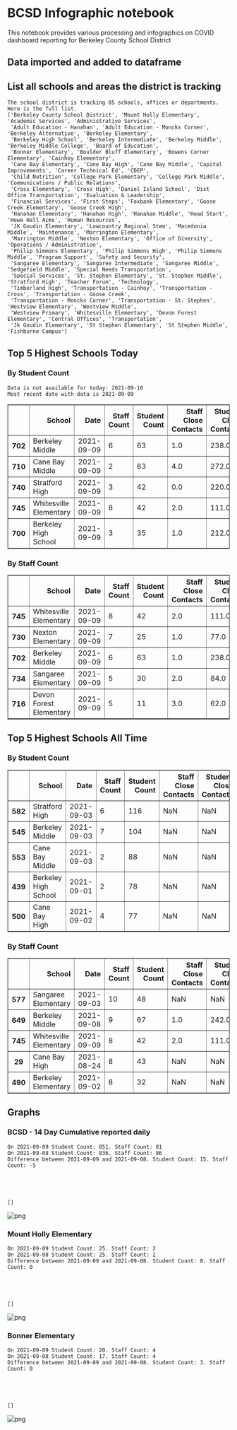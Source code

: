 # BCSD Infographic notebook
This notebook provides various processing and infographics on COVID dashboard reporting for Berkeley County School District

## Data imported and added to dataframe

## List all schools and areas the district is tracking

    The school district is tracking 85 schools, offices or departments.
    Here is the full list.
    ['Berkeley County School District', 'Mount Holly Elementary', 'Academic Services', 'Administrative Services',
     'Adult Education - Hanahan', 'Adult Education - Moncks Corner', 'Berkeley Alternative', 'Berkeley Elementary',
     'Berkeley High School', 'Berkeley Intermediate', 'Berkeley Middle', 'Berkeley Middle College', 'Board of Education',
     'Bonner Elementary', 'Boulder Bluff Elementary', 'Bowens Corner Elementary', 'Cainhoy Elementary',
     'Cane Bay Elementary', 'Cane Bay High', 'Cane Bay Middle', 'Capital Improvements', 'Career Technical Ed', 'CDEP',
     'Child Nutrition', 'College Park Elementary', 'College Park Middle', 'Communications / Public Relations',
     'Cross Elementary', 'Cross High', 'Daniel Island School', 'Dist Office Transportation', 'Evaluation & Leadership',
     'Financial Services', 'First Steps', 'Foxbank Elementary', 'Goose Creek Elementary', 'Goose Creek High',
     'Hanahan Elementary', 'Hanahan High', 'Hanahan Middle', 'Head Start', 'Howe Hall Aims', 'Human Resources',
     'JK Goudin Elementary', 'Lowcountry Regional Stem', 'Macedonia Middle', 'Maintenance', 'Marrington Elementary',
     'Marrington Middle', 'Nexton Elementary', 'Office of Diversity', 'Operations / Administration',
     'Philip Simmons Elementary', 'Philip Simmons High', 'Philip Simmons Middle', 'Program Support', 'Safety and Security',
     'Sangaree Elementary', 'Sangaree Intermediate', 'Sangaree Middle', 'Sedgefield Middle', 'Special Needs Transportation',
     'Special Services', 'St. Stephen Elementary', 'St. Stephen Middle', 'Stratford High', 'Teacher Forum', 'Technology',
     'Timberland High', 'Transportation - Cainhoy', 'Transportation - Cross', 'Transportation - Goose Creek',
     'Transportation - Moncks Corner', 'Transportation - St. Stephen', 'Westview Elementary', 'Westview Middle',
     'Westview Primary', 'Whitesville Elementary', 'Devon Forest Elementary', 'Central Offices', 'Transportation',
     'Jk Goudin Elementary', 'St Stephen Elementary', 'St Stephen Middle', 'Fishburne Campus']


## Top 5 Highest Schools Today

###  By Student Count

    Data is not available for today: 2021-09-10
    Most recent date with data is 2021-09-09





<div>
<style scoped>
    .dataframe tbody tr th:only-of-type {
        vertical-align: middle;
    }

    .dataframe tbody tr th {
        vertical-align: top;
    }

    .dataframe thead th {
        text-align: right;
    }
</style>
<table border="1" class="dataframe">
  <thead>
    <tr style="text-align: right;">
      <th></th>
      <th>School</th>
      <th>Date</th>
      <th>Staff Count</th>
      <th>Student Count</th>
      <th>Staff Close Contacts</th>
      <th>Student Close Contacts</th>
    </tr>
  </thead>
  <tbody>
    <tr>
      <th>702</th>
      <td>Berkeley Middle</td>
      <td>2021-09-09</td>
      <td>6</td>
      <td>63</td>
      <td>1.0</td>
      <td>238.0</td>
    </tr>
    <tr>
      <th>710</th>
      <td>Cane Bay Middle</td>
      <td>2021-09-09</td>
      <td>2</td>
      <td>63</td>
      <td>4.0</td>
      <td>272.0</td>
    </tr>
    <tr>
      <th>740</th>
      <td>Stratford High</td>
      <td>2021-09-09</td>
      <td>3</td>
      <td>42</td>
      <td>0.0</td>
      <td>220.0</td>
    </tr>
    <tr>
      <th>745</th>
      <td>Whitesville Elementary</td>
      <td>2021-09-09</td>
      <td>8</td>
      <td>42</td>
      <td>2.0</td>
      <td>111.0</td>
    </tr>
    <tr>
      <th>700</th>
      <td>Berkeley High School</td>
      <td>2021-09-09</td>
      <td>3</td>
      <td>35</td>
      <td>1.0</td>
      <td>212.0</td>
    </tr>
  </tbody>
</table>
</div>



### By Staff Count




<div>
<style scoped>
    .dataframe tbody tr th:only-of-type {
        vertical-align: middle;
    }

    .dataframe tbody tr th {
        vertical-align: top;
    }

    .dataframe thead th {
        text-align: right;
    }
</style>
<table border="1" class="dataframe">
  <thead>
    <tr style="text-align: right;">
      <th></th>
      <th>School</th>
      <th>Date</th>
      <th>Staff Count</th>
      <th>Student Count</th>
      <th>Staff Close Contacts</th>
      <th>Student Close Contacts</th>
    </tr>
  </thead>
  <tbody>
    <tr>
      <th>745</th>
      <td>Whitesville Elementary</td>
      <td>2021-09-09</td>
      <td>8</td>
      <td>42</td>
      <td>2.0</td>
      <td>111.0</td>
    </tr>
    <tr>
      <th>730</th>
      <td>Nexton Elementary</td>
      <td>2021-09-09</td>
      <td>7</td>
      <td>25</td>
      <td>1.0</td>
      <td>77.0</td>
    </tr>
    <tr>
      <th>702</th>
      <td>Berkeley Middle</td>
      <td>2021-09-09</td>
      <td>6</td>
      <td>63</td>
      <td>1.0</td>
      <td>238.0</td>
    </tr>
    <tr>
      <th>734</th>
      <td>Sangaree Elementary</td>
      <td>2021-09-09</td>
      <td>5</td>
      <td>30</td>
      <td>2.0</td>
      <td>84.0</td>
    </tr>
    <tr>
      <th>716</th>
      <td>Devon Forest Elementary</td>
      <td>2021-09-09</td>
      <td>5</td>
      <td>11</td>
      <td>3.0</td>
      <td>62.0</td>
    </tr>
  </tbody>
</table>
</div>



## Top 5 Highest Schools All Time

###  By Student Count




<div>
<style scoped>
    .dataframe tbody tr th:only-of-type {
        vertical-align: middle;
    }

    .dataframe tbody tr th {
        vertical-align: top;
    }

    .dataframe thead th {
        text-align: right;
    }
</style>
<table border="1" class="dataframe">
  <thead>
    <tr style="text-align: right;">
      <th></th>
      <th>School</th>
      <th>Date</th>
      <th>Staff Count</th>
      <th>Student Count</th>
      <th>Staff Close Contacts</th>
      <th>Student Close Contacts</th>
    </tr>
  </thead>
  <tbody>
    <tr>
      <th>582</th>
      <td>Stratford High</td>
      <td>2021-09-03</td>
      <td>6</td>
      <td>116</td>
      <td>NaN</td>
      <td>NaN</td>
    </tr>
    <tr>
      <th>545</th>
      <td>Berkeley Middle</td>
      <td>2021-09-03</td>
      <td>7</td>
      <td>104</td>
      <td>NaN</td>
      <td>NaN</td>
    </tr>
    <tr>
      <th>553</th>
      <td>Cane Bay Middle</td>
      <td>2021-09-03</td>
      <td>2</td>
      <td>88</td>
      <td>NaN</td>
      <td>NaN</td>
    </tr>
    <tr>
      <th>439</th>
      <td>Berkeley High School</td>
      <td>2021-09-01</td>
      <td>2</td>
      <td>78</td>
      <td>NaN</td>
      <td>NaN</td>
    </tr>
    <tr>
      <th>500</th>
      <td>Cane Bay High</td>
      <td>2021-09-02</td>
      <td>4</td>
      <td>77</td>
      <td>NaN</td>
      <td>NaN</td>
    </tr>
  </tbody>
</table>
</div>



### By Staff Count




<div>
<style scoped>
    .dataframe tbody tr th:only-of-type {
        vertical-align: middle;
    }

    .dataframe tbody tr th {
        vertical-align: top;
    }

    .dataframe thead th {
        text-align: right;
    }
</style>
<table border="1" class="dataframe">
  <thead>
    <tr style="text-align: right;">
      <th></th>
      <th>School</th>
      <th>Date</th>
      <th>Staff Count</th>
      <th>Student Count</th>
      <th>Staff Close Contacts</th>
      <th>Student Close Contacts</th>
    </tr>
  </thead>
  <tbody>
    <tr>
      <th>577</th>
      <td>Sangaree Elementary</td>
      <td>2021-09-03</td>
      <td>10</td>
      <td>48</td>
      <td>NaN</td>
      <td>NaN</td>
    </tr>
    <tr>
      <th>649</th>
      <td>Berkeley Middle</td>
      <td>2021-09-08</td>
      <td>9</td>
      <td>67</td>
      <td>1.0</td>
      <td>242.0</td>
    </tr>
    <tr>
      <th>745</th>
      <td>Whitesville Elementary</td>
      <td>2021-09-09</td>
      <td>8</td>
      <td>42</td>
      <td>2.0</td>
      <td>111.0</td>
    </tr>
    <tr>
      <th>29</th>
      <td>Cane Bay High</td>
      <td>2021-08-24</td>
      <td>8</td>
      <td>43</td>
      <td>NaN</td>
      <td>NaN</td>
    </tr>
    <tr>
      <th>490</th>
      <td>Berkeley Elementary</td>
      <td>2021-09-02</td>
      <td>8</td>
      <td>32</td>
      <td>NaN</td>
      <td>NaN</td>
    </tr>
  </tbody>
</table>
</div>



## Graphs

### BCSD - 14 Day Cumulative reported daily

    On 2021-09-09 Student Count: 851. Staff Count: 81
    On 2021-09-08 Student Count: 836. Staff Count: 86
    Difference between 2021-09-09 and 2021-09-08. Student Count: 15. Staff Count: -5





    []




    
![png](report_files/report_18_2.png)
    


### Mount Holly Elementary

    On 2021-09-09 Student Count: 25. Staff Count: 2
    On 2021-09-08 Student Count: 25. Staff Count: 2
    Difference between 2021-09-09 and 2021-09-08. Student Count: 0. Staff Count: 0





    []




    
![png](report_files/report_20_2.png)
    


### Bonner Elementary

    On 2021-09-09 Student Count: 20. Staff Count: 4
    On 2021-09-08 Student Count: 17. Staff Count: 4
    Difference between 2021-09-09 and 2021-09-08. Student Count: 3. Staff Count: 0





    []




    
![png](report_files/report_22_2.png)
    

